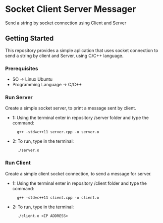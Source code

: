 # Socket Client Server Messager
Send a string by socket connection using Client and Server

## Getting Started
This repository provides a simple aplication that uses socket connection to send a string by client and Server, using C/C++ language.

### Prerequisites

  - SO -> Linux Ubuntu
  - Programming Language -> C/C++

### Run Server
Create a simple socket server, to print a message sent by client.

- 1: Using the terminal enter in repository /server folder and type the command:  

		g++ -std=c++11 server.cpp -o server.o
- 2: To run, type in the terminal:

		./server.o

### Run Client
Create a simple client socket connection, to send a message for server.

- 1: Using the terminal enter in repository /client folder and type the command:  

		g++ -std=c++11 client.cpp -o client.o
- 2: To run, type in the terminal:

		./client.o <IP ADDRESS>

